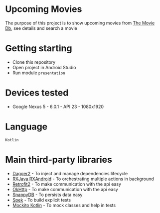 # Upcoming Movies
The purpose of this project is to show upcoming movies from [The Movie Db](https://www.themoviedb.org/), see details and search a movie

# Getting starting

- Clone this repository
- Open project in Android Studio
- Run module `presentation`

# Devices tested
- Google Nexus 5 - 6.0.1 - API 23 - 1080x1920

# Language
`Kotlin`

# Main third-party libraries

- [Dagger2](https://github.com/google/dagger) - To inject and manage dependencies lifecycle 
- [RXJava RXAndroid](https://github.com/ReactiveX/RxAndroid) - To orchestrating multiple actions in background
- [Retrofit2](https://square.github.io/retrofit/) - To make communication with the api easy
- [OkHttp](http://square.github.io/okhttp/) - To make communication with the api easy
- [SnappyDB](https://github.com/nhachicha/SnappyDB) - To persists data easy
- [Spek](https://jetbrains.github.io/spek/) - To build explicit tests
- [Mockito Kotlin](https://github.com/nhaarman/mockito-kotlin) - To mock classes and help in tests

